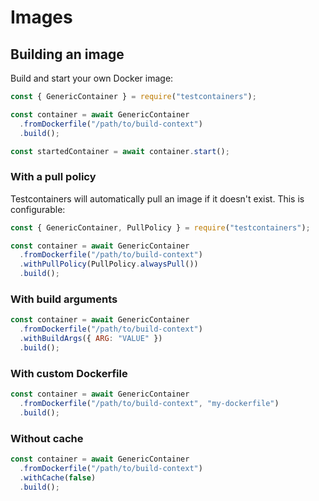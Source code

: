 # Images

## Building an image

Build and start your own Docker image:

```javascript
const { GenericContainer } = require("testcontainers");

const container = await GenericContainer
  .fromDockerfile("/path/to/build-context")
  .build();

const startedContainer = await container.start();
```

### With a pull policy

Testcontainers will automatically pull an image if it doesn't exist. This is configurable:

```javascript
const { GenericContainer, PullPolicy } = require("testcontainers");

const container = await GenericContainer
  .fromDockerfile("/path/to/build-context")
  .withPullPolicy(PullPolicy.alwaysPull())
  .build();
```

### With build arguments

```javascript
const container = await GenericContainer
  .fromDockerfile("/path/to/build-context")
  .withBuildArgs({ ARG: "VALUE" })
  .build();
```

### With custom Dockerfile

```javascript
const container = await GenericContainer
  .fromDockerfile("/path/to/build-context", "my-dockerfile")
  .build();
```

### Without cache

```javascript
const container = await GenericContainer
  .fromDockerfile("/path/to/build-context")
  .withCache(false)
  .build();
```
